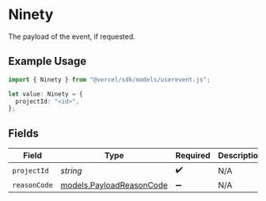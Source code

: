 # Ninety

The payload of the event, if requested.

## Example Usage

```typescript
import { Ninety } from "@vercel/sdk/models/userevent.js";

let value: Ninety = {
  projectId: "<id>",
};
```

## Fields

| Field                                                      | Type                                                       | Required                                                   | Description                                                |
| ---------------------------------------------------------- | ---------------------------------------------------------- | ---------------------------------------------------------- | ---------------------------------------------------------- |
| `projectId`                                                | *string*                                                   | :heavy_check_mark:                                         | N/A                                                        |
| `reasonCode`                                               | [models.PayloadReasonCode](../models/payloadreasoncode.md) | :heavy_minus_sign:                                         | N/A                                                        |